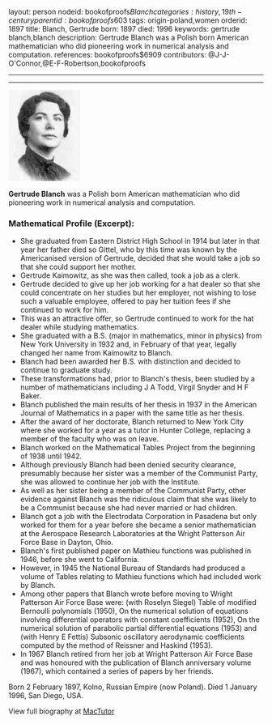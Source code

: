 layout: person
nodeid: bookofproofs$Blanch
categories: history,19th-century
parentid: bookofproofs$603
tags: origin-poland,women
orderid: 1897
title: Blanch, Gertrude
born: 1897
died: 1996
keywords: gertrude blanch,blanch
description: Gertrude Blanch was a Polish born American mathematician who did pioneering work in numerical analysis and computation.
references: bookofproofs$6909
contributors: @J-J-O'Connor,@E-F-Robertson,bookofproofs

---



---

![Blanch.jpg](https://github.com/bookofproofs/bookofproofs.github.io/blob/main/_sources/_assets/images/portraits/Blanch.jpg?raw=true)

**Gertrude Blanch**  was a Polish born American mathematician who did pioneering work in numerical analysis and computation.

### Mathematical Profile (Excerpt):
* She graduated from Eastern District High School in 1914 but later in that year her father died so Gittel, who by this time was known by the Americanised version of Gertrude, decided that she would take a job so that she could support her mother.
* Gertrude Kaimowitz, as she was then called, took a job as a clerk.
* Gertrude decided to give up her job working for a hat dealer so that she could concentrate on her studies but her employer, not wishing to lose such a valuable employee, offered to pay her tuition fees if she continued to work for him.
* This was an attractive offer, so Gertrude continued to work for the hat dealer while studying mathematics.
* She graduated with a B.S. (major in mathematics, minor in physics) from New York University in 1932 and, in February of that year, legally changed her name from Kaimowitz to Blanch.
* Blanch had been awarded her B.S. with distinction and decided to continue to graduate study.
* These transformations had, prior to Blanch's thesis, been studied by a number of mathematicians including J A Todd, Virgil Snyder and H F Baker.
* Blanch published the main results of her thesis in 1937 in the American Journal of Mathematics in a paper with the same title as her thesis.
* After the award of her doctorate, Blanch returned to New York City where she worked for a year as a tutor in Hunter College, replacing a member of the faculty who was on leave.
* Blanch worked on the Mathematical Tables Project from the beginning of 1938 until 1942.
* Although previously Blanch had been denied security clearance, presumably because her sister was a member of the Communist Party, she was allowed to continue her job with the Institute.
* As well as her sister being a member of the Communist Party, other evidence against Blanch was the ridiculous claim that she was likely to be a Communist because she had never married or had children.
* Blanch got a job with the Electrodata Corporation in Pasadena but only worked for them for a year before she became a senior mathematician at the Aerospace Research Laboratories at the Wright Patterson Air Force Base in Dayton, Ohio.
* Blanch's first published paper on Mathieu functions was published in 1946, before she went to California.
* However, in 1945 the National Bureau of Standards had produced a volume of Tables relating to Mathieu functions which had included work by Blanch.
* Among other papers that Blanch wrote before moving to Wright Patterson Air Force Base were: (with Roselyn Siegel) Table of modified Bernoulli polynomials (1950), On the numerical solution of equations involving differential operators with constant coefficients (1952), On the numerical solution of parabolic partial differential equations (1953) and (with Henry E Fettis) Subsonic oscillatory aerodynamic coefficients computed by the method of Reissner and Haskind (1953).
* In 1967 Blanch retired from her job at Wright Patterson Air Force Base and was honoured with the publication of Blanch anniversary volume (1967), which contained a series of papers by her friends.

Born 2 February 1897, Kolno, Russian Empire (now Poland). Died 1 January 1996, San Diego, USA.

View full biography at [MacTutor](https://mathshistory.st-andrews.ac.uk/Biographies/Blanch/)
